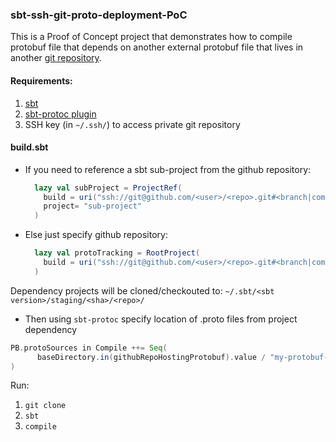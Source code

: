 ### sbt-ssh-git-proto-deployment-PoC

This is a Proof of Concept project that demonstrates how to compile protobuf file
that depends on another external protobuf file that lives in another [git repository](https://github.com/fpopic/github-repo-hosting-protobuf).

#### Requirements:
1.  [sbt](https://www.scala-sbt.org/download.html) 
2.  [sbt-protoc plugin](project/protoc.sbt)
3.  SSH key (in `~/.ssh/`) to access private git repository

#### build.sbt
-   If you need to reference a sbt sub-project from the github repository:
    ```scala
      lazy val subProject = ProjectRef(
        build = uri("ssh://git@github.com/<user>/<repo>.git#<branch|commit|tag>"),
        project= "sub-project"
      )
    ```
-   Else just specify github repository:
    ```scala
      lazy val protoTracking = RootProject(
        build = uri("ssh://git@github.com/<user>/<repo>.git#<branch|commit|tag>")
      )
    ```

Dependency projects will be cloned/checkouted to:  `~/.sbt/<sbt version>/staging/<sha>/<repo>/`

-   Then using `sbt-protoc` specify location of .proto files from project dependency
```scala
PB.protoSources in Compile ++= Seq(
      baseDirectory.in(githubRepoHostingProtobuf).value / "my-protobuf-files"
)
```
    

Run:
1. ```git clone```
2. ```sbt```
3. ```compile```
